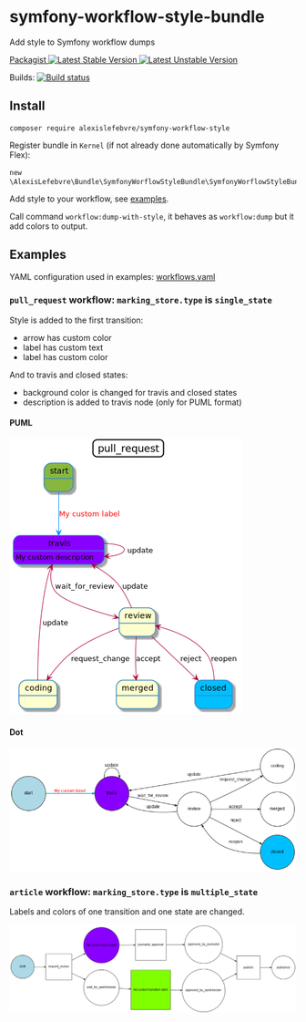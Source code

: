 # symfony-workflow-style-bundle

Add style to Symfony workflow dumps

[Packagist ![Latest Stable Version][Packagist Stable Image] ![Latest Unstable Version][Packagist Unstable Image]][Packagist]

Builds: [![Build status][Travis Master image]][Travis Master]

## Install

```
composer require alexislefebvre/symfony-workflow-style
```

Register bundle in `Kernel` (if not already done automatically by Symfony Flex):

```
new \AlexisLefebvre\Bundle\SymfonyWorflowStyleBundle\SymfonyWorflowStyleBundle(),
```

Add style to your workflow, see [examples][YAML example].

Call command `workflow:dump-with-style`, it behaves as `workflow:dump` but it add colors to output.

## Examples

YAML configuration used in examples: [workflows.yaml][YAML example]

### `pull_request` workflow: `marking_store.type` is `single_state`

Style is added to the first transition:
- arrow has custom color
- label has custom text
- label has custom color

And to travis and closed states:
- background color is changed for travis and closed states
- description is added to travis node (only for PUML format)

#### PUML
[![Example][PUML example image]][PUML example image]

#### Dot
[![Example][Dot example image]][Dot example image]

### `article` workflow: `marking_store.type` is `multiple_state`

Labels and colors of one transition and one state are changed.

[![Example][Dot multiple state example image]][Dot multiple state example image]


[Packagist]: https://packagist.org/packages/alexislefebvre/symfony-workflow-style
[Packagist Stable Image]: https://poser.pugx.org/alexislefebvre/symfony-workflow-style/v/stable.svg
[Packagist Unstable Image]: https://poser.pugx.org/alexislefebvre/symfony-workflow-style/v/unstable.svg

[Travis Master image]: https://travis-ci.org/alexislefebvre/SymfonyWorkflowStyleBundle.svg?branch=master
[Travis Master]: https://travis-ci.org/alexislefebvre/SymfonyWorkflowStyleBundle

[YAML example]: ./tests/App/workflows.yaml
[PUML example image]: ./tests/fixtures/puml/arrow/complex-state-machine-nomarking.png
[Dot example image]: ./tests/fixtures/dot/complex-state-machine-nomarking.png
[Dot multiple state example image]: ./tests/fixtures/dot/complex-multiple-state-machine-nomarking.png
